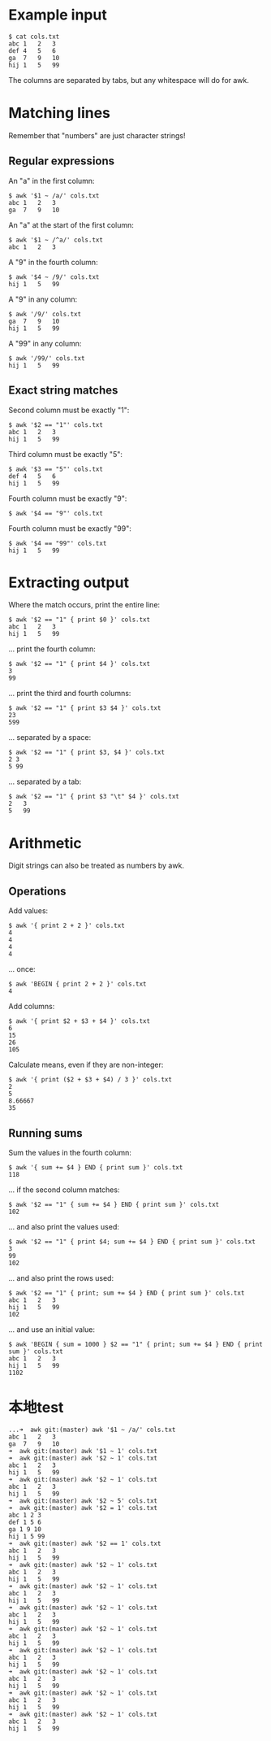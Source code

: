 # Example input

    $ cat cols.txt
    abc	1	2	3
    def	4	5	6
    ga	7	9	10
    hij	1	5	99

The columns are separated by tabs, but any whitespace will do for awk.


# Matching lines

Remember that "numbers" are just character strings!


## Regular expressions

An "a" in the first column:

    $ awk '$1 ~ /a/' cols.txt
    abc	1	2	3
    ga	7	9	10

An "a" at the start of the first column:

    $ awk '$1 ~ /^a/' cols.txt
    abc	1	2	3

A "9" in the fourth column:

    $ awk '$4 ~ /9/' cols.txt
    hij	1	5	99

A "9" in any column:

    $ awk '/9/' cols.txt
    ga	7	9	10
    hij	1	5	99

A "99" in any column:

    $ awk '/99/' cols.txt
    hij	1	5	99


## Exact string matches

Second column must be exactly "1":

    $ awk '$2 == "1"' cols.txt
    abc	1	2	3
    hij	1	5	99

Third column must be exactly "5":

    $ awk '$3 == "5"' cols.txt
    def	4	5	6
    hij	1	5	99

Fourth column must be exactly "9":

    $ awk '$4 == "9"' cols.txt

Fourth column must be exactly "99":

    $ awk '$4 == "99"' cols.txt
    hij	1	5	99


# Extracting output

Where the match occurs, print the entire line:

    $ awk '$2 == "1" { print $0 }' cols.txt
    abc	1	2	3
    hij	1	5	99

... print the fourth column:

    $ awk '$2 == "1" { print $4 }' cols.txt
    3
    99

... print the third and fourth columns:

    $ awk '$2 == "1" { print $3 $4 }' cols.txt
    23
    599

... separated by a space:

    $ awk '$2 == "1" { print $3, $4 }' cols.txt
    2 3
    5 99

... separated by a tab:

    $ awk '$2 == "1" { print $3 "\t" $4 }' cols.txt
    2	3
    5	99


# Arithmetic

Digit strings can also be treated as numbers by awk.

## Operations

Add values:

    $ awk '{ print 2 + 2 }' cols.txt
    4
    4
    4
    4

... once:

    $ awk 'BEGIN { print 2 + 2 }' cols.txt
    4

Add columns:

    $ awk '{ print $2 + $3 + $4 }' cols.txt
    6
    15
    26
    105

Calculate means, even if they are non-integer:

    $ awk '{ print ($2 + $3 + $4) / 3 }' cols.txt
    2
    5
    8.66667
    35


## Running sums

Sum the values in the fourth column:

    $ awk '{ sum += $4 } END { print sum }' cols.txt
    118

... if the second column matches:

    $ awk '$2 == "1" { sum += $4 } END { print sum }' cols.txt
    102

... and also print the values used:

    $ awk '$2 == "1" { print $4; sum += $4 } END { print sum }' cols.txt
    3
    99
    102

... and also print the rows used:

    $ awk '$2 == "1" { print; sum += $4 } END { print sum }' cols.txt
    abc	1	2	3
    hij	1	5	99
    102

... and use an initial value:

    $ awk 'BEGIN { sum = 1000 } $2 == "1" { print; sum += $4 } END { print sum }' cols.txt
    abc	1	2	3
    hij	1	5	99
    1102

# 本地test

```
...➜  awk git:(master) awk '$1 ~ /a/' cols.txt
abc 1   2   3
ga  7   9   10
➜  awk git:(master) awk '$1 ~ 1' cols.txt
➜  awk git:(master) awk '$2 ~ 1' cols.txt
abc 1   2   3
hij 1   5   99
➜  awk git:(master) awk '$2 ~ 1' cols.txt
abc 1   2   3
hij 1   5   99
➜  awk git:(master) awk '$2 ~ 5' cols.txt
➜  awk git:(master) awk '$2 = 1' cols.txt
abc 1 2 3
def 1 5 6
ga 1 9 10
hij 1 5 99
➜  awk git:(master) awk '$2 == 1' cols.txt
abc 1   2   3
hij 1   5   99
➜  awk git:(master) awk '$2 ~ 1' cols.txt
abc 1   2   3
hij 1   5   99
➜  awk git:(master) awk '$2 ~ 1' cols.txt
abc 1   2   3
hij 1   5   99
➜  awk git:(master) awk '$2 ~ 1' cols.txt
abc 1   2   3
hij 1   5   99
➜  awk git:(master) awk '$2 ~ 1' cols.txt
abc 1   2   3
hij 1   5   99
➜  awk git:(master) awk '$2 ~ 1' cols.txt
abc 1   2   3
hij 1   5   99
➜  awk git:(master) awk '$2 ~ 1' cols.txt
abc 1   2   3
hij 1   5   99
➜  awk git:(master) awk '$2 ~ 1' cols.txt
abc 1   2   3
hij 1   5   99
➜  awk git:(master) awk '$2 ~ 1' cols.txt
abc 1   2   3
hij 1   5   99

```